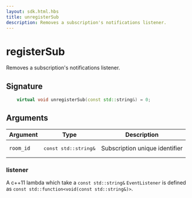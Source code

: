 ```yaml
---
layout: sdk.html.hbs
title: unregisterSub
description: Removes a subscription's notifications listener.
---
```


# registerSub

Removes a subscription's notifications listener.

## Signature

```cpp
    virtual void unregisterSub(const std::string&) = 0;
```

## Arguments

| Argument   | Type                      | Description
| ---------- |---------------------------|-------------------------------------------------- |
| `room_id` | <pre>const std::string&</pre>  | Subscription unique identifier

### **listener**

A c++11 lambda which take a `const std::string&`
`EventListener` is defined as `const std::function<void(const std::string&)>`.
